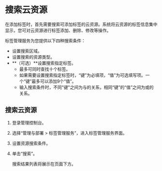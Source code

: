 # 搜索云资源<a name="zh-cn_topic_0056266264"></a>

在添加标签时，首先需要搜索可添加标签的云资源。系统将云资源的标签信息集中显示，您可对云资源进行标签添加、删除、修改等操作。

标签管理服务为您提供以下四种搜索条件：

-   设置搜索区域。
-   设置搜索的资源类型。
-   **（可选）**设置搜索指定标签。
    -   最多可同时查找十个标签。
    -   如果需要设置搜索指定标签时，“键”为必填项，“值”为可选填写项。一个“键”最多可以添加9个“值”。
    -   输入搜索条件时，不同"键"之间为与的关系，相同“键”的“值”之间为或的关系。


## 搜索云资源<a name="section1911907316124"></a>

1.  登录管理控制台。
2.  选择“管理与部署 \> 标签管理服务”，进入标签管理服务界面。
3.  设置资源搜索条件。
4.  单击“搜索”。

    搜索结果列表将展示在页面下方。


